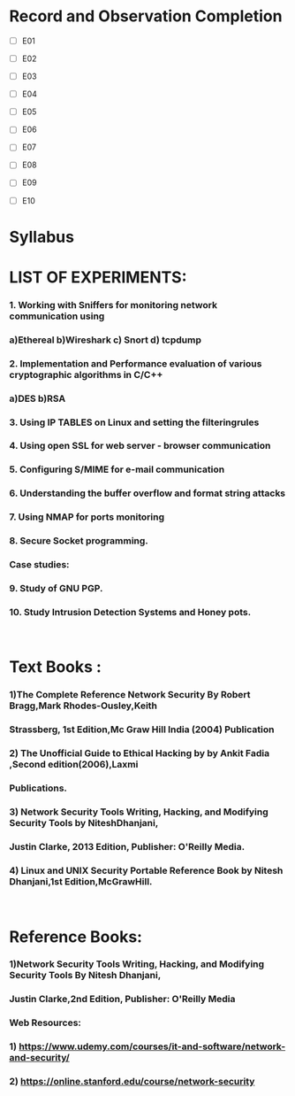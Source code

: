 # Record and Observation Completion

- [ ] E01
- [ ] E02
- [ ] E03
- [ ] E04
- [ ] E05
- [ ] E06
- [ ] E07
- [ ] E08
- [ ] E09
- [ ] E10







# Syllabus


# LIST OF EXPERIMENTS:

###  1. Working with Sniffers for monitoring network communication using
### a)Ethereal b)Wireshark c) Snort d) tcpdump
### 2. Implementation and Performance evaluation of various cryptographic algorithms in C/C++
### a)DES b)RSA
### 3. Using IP TABLES on Linux and setting the filteringrules
### 4. Using open SSL for web server - browser communication
### 5. Configuring S/MIME for e-mail communication 
### 6. Understanding the buffer overflow and format string attacks
### 7. Using NMAP for ports monitoring
### 8. Secure Socket programming.
### Case studies:
### 9. Study of GNU PGP.
### 10. Study Intrusion Detection Systems and Honey pots.

<br/>

# Text Books :
### 1)The Complete Reference Network Security By Robert Bragg,Mark Rhodes-Ousley,Keith
### Strassberg, 1st Edition,Mc Graw Hill India (2004) Publication
### 2) The Unofficial Guide to Ethical Hacking by by Ankit Fadia ,Second edition(2006),Laxmi
### Publications.
### 3) Network Security Tools Writing, Hacking, and Modifying Security Tools by NiteshDhanjani,
### Justin Clarke, 2013 Edition, Publisher: O'Reilly Media.
### 4) Linux and UNIX Security Portable Reference Book by Nitesh Dhanjani,1st Edition,McGrawHill.

<br/>

# Reference Books:
### 1)Network Security Tools Writing, Hacking, and Modifying Security Tools By Nitesh Dhanjani,
### Justin Clarke,2nd Edition, Publisher: O'Reilly Media
### Web Resources:
### 1) https://www.udemy.com/courses/it-and-software/network-and-security/
### 2) https://online.stanford.edu/course/network-security



